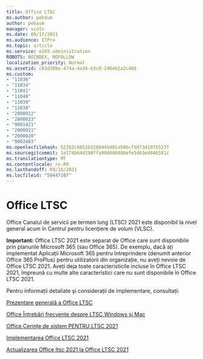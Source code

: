 ```yaml
---
title: Office LTSC
ms.author: pebaum
author: pebaum
manager: scotv
ms.date: 09/17/2021
ms.audience: ITPro
ms.topic: article
ms.service: o365-administration
ROBOTS: NOINDEX, NOFOLLOW
localization_priority: Normal
ms.assetid: c03d30be-474a-4a34-b3c0-240eb2a2c466
ms.custom:
- "11036"
- "11034"
- "11041"
- "11040"
- "11039"
- "11038"
- "2000022"
- "2000023"
- "9001421"
- "2000021"
- "2000020"
- "9002483"
ms.openlocfilehash: 52352c6651b3268445d01a50bcfdd73d1075523f
ms.sourcegitcommit: 1e174b64d290ffa99d400480efe5d63ed846581c
ms.translationtype: MT
ms.contentlocale: ro-RO
ms.lasthandoff: 09/18/2021
ms.locfileid: "59447107"
---
```

# <a name="office-ltsc"></a>Office LTSC

Office Canalul de servicii pe termen lung (LTSC) 2021 este disponibil la nivel general acum în Centrul pentru licențiere de volum (VLSC).

**Important:** Office LTSC 2021 este separat de Office care sunt disponibile prin planurile Microsoft 365 (sau Office 365). De exemplu, dacă ați implementat Aplicații Microsoft 365 pentru întreprindere (denumit anterior Office 365 ProPlus) pentru utilizatorii din organizație, nu aveți nevoie de Office LTSC 2021. Aveți deja toate caracteristicile incluse în Office LTSC 2021, împreună cu multe alte caracteristici care nu sunt disponibile în Office LTSC 2021.

Pentru informații detaliate și considerații de implementare, consultați:

[Prezentare generală a Office LTSC](https://docs.microsoft.com/deployoffice/ltsc2021/overview)  

[Office Întrebări frecvente despre LTSC Windows și Mac](https://support.microsoft.com/office/office-ltsc-for-windows-and-mac-faq-d574cf0b-3ebc-42cf-9035-a3b837e0463c)  

[Office Cerințe de sistem PENTRU LTSC 2021](https://www.microsoft.com/microsoft-365/microsoft-365-and-office-resources?rtc=1#coreui-heading-kg69bnh)

[Implementarea Office LTSC 2021](https://docs.microsoft.com/deployoffice/ltsc2021/deploy)

[Actualizarea Office ltsc 2021 la Office LTSC 2021](https://docs.microsoft.com/deployoffice/ltsc2021/update-from-preview)